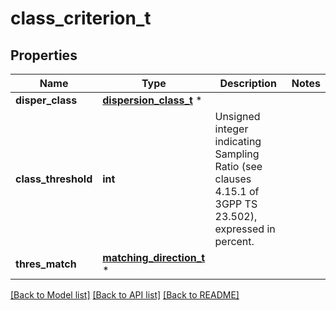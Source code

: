# class_criterion_t

## Properties
Name | Type | Description | Notes
------------ | ------------- | ------------- | -------------
**disper_class** | [**dispersion_class_t**](dispersion_class.md) \* |  | 
**class_threshold** | **int** | Unsigned integer indicating Sampling Ratio (see clauses 4.15.1 of 3GPP TS 23.502), expressed in percent.   | 
**thres_match** | [**matching_direction_t**](matching_direction.md) \* |  | 

[[Back to Model list]](../README.md#documentation-for-models) [[Back to API list]](../README.md#documentation-for-api-endpoints) [[Back to README]](../README.md)


